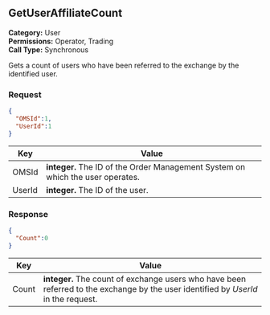 ## GetUserAffiliateCount

**Category:** User<br />
**Permissions:** Operator, Trading<br />
**Call Type:** Synchronous

Gets a count of users who have been referred to the exchange by the identified user.

### Request

```json
{
  "OMSId":1,
  "UserId":1
}
```

| Key    | Value                                                        |
| ------ | ------------------------------------------------------------ |
| OMSId  | **integer.** The ID of the Order Management System on which the user operates. |
| UserId | **integer.** The ID of the user.                             |

### Response

```json
{
  "Count":0
}
```

| Key   | Value                                                        |
| ----- | ------------------------------------------------------------ |
| Count | **integer.** The count of exchange users who have been referred to the exchange by the user identified by *UserId* in the request. |


